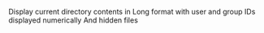 Display current directory contents in Long format
with user and group IDs displayed numerically
And hidden files
